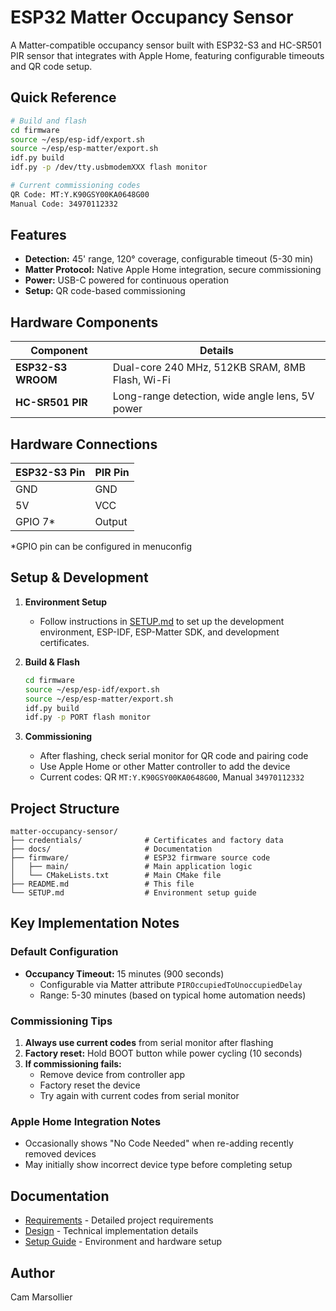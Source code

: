 # ESP32 Matter Occupancy Sensor

A Matter-compatible occupancy sensor built with ESP32-S3 and HC-SR501 PIR sensor that integrates with Apple Home, featuring configurable timeouts and QR code setup.

## Quick Reference

```bash
# Build and flash
cd firmware
source ~/esp/esp-idf/export.sh
source ~/esp/esp-matter/export.sh
idf.py build
idf.py -p /dev/tty.usbmodemXXX flash monitor

# Current commissioning codes
QR Code: MT:Y.K90GSY00KA0648G00
Manual Code: 34970112332
```

## Features

- **Detection:** 45' range, 120° coverage, configurable timeout (5-30 min)
- **Matter Protocol:** Native Apple Home integration, secure commissioning
- **Power:** USB-C powered for continuous operation
- **Setup:** QR code-based commissioning

## Hardware Components

| Component | Details |
|-----------|---------|
| **ESP32-S3 WROOM** | Dual-core 240 MHz, 512KB SRAM, 8MB Flash, Wi-Fi |
| **HC-SR501 PIR** | Long-range detection, wide angle lens, 5V power |

## Hardware Connections

| ESP32-S3 Pin | PIR Pin |
|--------------|---------|
| GND          | GND     |
| 5V           | VCC     |
| GPIO 7*      | Output  |

*GPIO pin can be configured in menuconfig

## Setup & Development

1. **Environment Setup**
   - Follow instructions in [SETUP.md](SETUP.md) to set up the development environment, ESP-IDF, ESP-Matter SDK, and development certificates.

2. **Build & Flash**
   ```bash
   cd firmware
   source ~/esp/esp-idf/export.sh
   source ~/esp/esp-matter/export.sh
   idf.py build
   idf.py -p PORT flash monitor
   ```

3. **Commissioning**
   - After flashing, check serial monitor for QR code and pairing code
   - Use Apple Home or other Matter controller to add the device
   - Current codes: QR `MT:Y.K90GSY00KA0648G00`, Manual `34970112332`

## Project Structure

```
matter-occupancy-sensor/
├── credentials/              # Certificates and factory data
├── docs/                     # Documentation
├── firmware/                 # ESP32 firmware source code
│   ├── main/                 # Main application logic
│   └── CMakeLists.txt        # Main CMake file
├── README.md                 # This file
└── SETUP.md                  # Environment setup guide
```

## Key Implementation Notes

### Default Configuration
- **Occupancy Timeout:** 15 minutes (900 seconds)
  - Configurable via Matter attribute `PIROccupiedToUnoccupiedDelay`
  - Range: 5-30 minutes (based on typical home automation needs)

### Commissioning Tips
1. **Always use current codes** from serial monitor after flashing
2. **Factory reset:** Hold BOOT button while power cycling (10 seconds)
3. **If commissioning fails:**
   - Remove device from controller app
   - Factory reset the device
   - Try again with current codes from serial monitor

### Apple Home Integration Notes
- Occasionally shows "No Code Needed" when re-adding recently removed devices
- May initially show incorrect device type before completing setup

## Documentation

- [Requirements](docs/requirements.md) - Detailed project requirements
- [Design](docs/design.md) - Technical implementation details
- [Setup Guide](SETUP.md) - Environment and hardware setup

## Author

Cam Marsollier